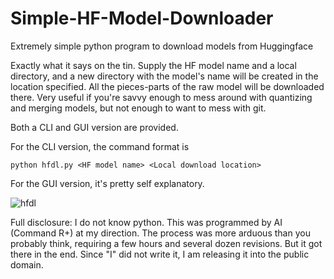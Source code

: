 # Simple-HF-Model-Downloader
Extremely simple python program to download models from Huggingface

Exactly what it says on the tin.  Supply the HF model name and a local directory, and a new directory with the model's name will be created in the 
location specified. All the pieces-parts of the raw model will be downloaded there.  Very useful if you're savvy enough to mess around 
with quantizing and merging models, but not enough to want to mess with git.

Both a CLI and GUI version are provided.

For the CLI version, the command format is 
````
python hfdl.py <HF model name> <Local download location>
````


For the GUI version, it's pretty self explanatory.

![hfdl](https://github.com/user-attachments/assets/bd747082-b027-4c78-bf23-0b3f33f76458)

Full disclosure:  I do not know python.  This was programmed by AI (Command R+) at my direction.  The process was more arduous than you probably think, 
requiring a few hours and several dozen revisions.  But it got there in the end. Since "I" did not write it, I am releasing it into the public domain.
